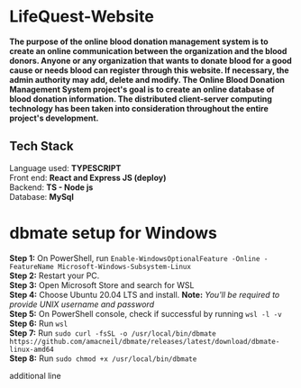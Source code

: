 # LifeQuest-Website

**The purpose of the online blood donation management system is to create an online communication between the organization and the blood donors. Anyone or any organization that wants to donate blood for a good cause or needs blood can register through this website. If necessary, the admin authority may add, delete and modify. The Online Blood Donation Management System project's goal is to create an online database of blood donation information. The distributed client-server computing technology has been taken into consideration throughout the entire project's development.**

## Tech Stack 
Language used: **TYPESCRIPT**\
Front end: **React and Express JS (deploy)**\
Backend: **TS - Node js**\
Database: **MySql**

# dbmate setup for Windows

**Step 1:** On PowerShell, run ```Enable-WindowsOptionalFeature -Online -FeatureName Microsoft-Windows-Subsystem-Linux```\
**Step 2:** Restart your PC.\
**Step 3:** Open Microsoft Store and search for WSL  \
**Step 4:** Choose Ubuntu 20.04 LTS and install. **Note:** *You'll be required to provide UNIX username and password* \
**Step 5:** On PowerShell console, check if successful by running ```wsl -l -v``` \
**Step 6:** Run ```wsl``` \
**Step 7:** Run ```sudo curl -fsSL -o /usr/local/bin/dbmate https://github.com/amacneil/dbmate/releases/latest/download/dbmate-linux-amd64``` \
**Step 8:** Run ```sudo chmod +x /usr/local/bin/dbmate```

additional line